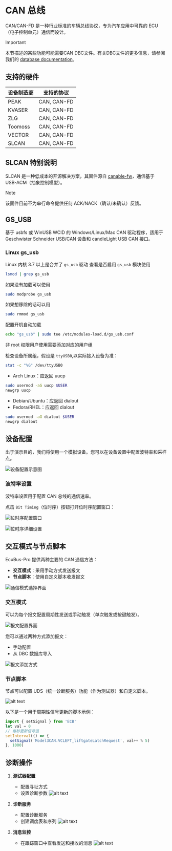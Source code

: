 # CAN 总线

CAN/CAN-FD 是一种行业标准的车辆总线协议，专为汽车应用中可靠的 ECU（电子控制单元）通信而设计。

> [!IMPORTANT]
> 本节描述的某些功能可能需要CAN DBC文件。有关DBC文件的更多信息，请参阅我们的 [database documentation](../dbc)。

## 支持的硬件

| 设备制造商 | 支持的协议 |
| ------- | ----------- |
| PEAK    | CAN, CAN-FD |
| KVASER  | CAN, CAN-FD |
| ZLG     | CAN, CAN-FD |
| Toomoss | CAN, CAN-FD |
| VECTOR  | CAN, CAN-FD |
| SLCAN   | CAN, CAN-FD |

## SLCAN 特别说明

SLCAN 是一种低成本的开源解决方案，其固件源自 [canable-fw](https://github.com/normaldotcom/canable-fw)，通信基于 USB-ACM（抽象控制模型）。

> [!NOTE]
> 该固件目前不为串行命令提供任何 ACK/NACK（确认/未确认）反馈。

## GS_USB

基于 usbfs 或 WinUSB WCID 的 Windows/Linux/Mac CAN 驱动程序，适用于 Geschwister Schneider USB/CAN 设备和 candleLight USB CAN 接口。

### Linux gs_usb

Linux 内核 3.7 以上是合并了 `gs_usb` 驱动
查看是否启用 `gs_usb` 模块使用 

```bash
lsmod | grep gs_usb
``` 

如果没有加载可以使用 

```bash
sudo modprobe gs_usb
```

如果想移除的话可以用 

```bash
sudo rmmod gs_usb
``` 

配置开机自动加载

```bash
echo "gs_usb" | sudo tee /etc/modules-load.d/gs_usb.conf
```

非 root 权限用户使用需要添加对应的用户组

检查设备所属组，假设是 `ttyUSB0`,以实际接入设备为准：

```bash
stat -c "%G" /dev/ttyUSB0
```

- Arch Linux：应返回 uucp

```bash
sudo usermod -aG uucp $USER
newgrp uucp
```

- Debian/Ubuntu：应返回 dialout
- Fedora/RHEL：应返回 dialout

```bash
sudo usermod -aG dialout $USER
newgrp dialout
```

## 设备配置

出于演示目的，我们将使用一个模拟设备。您可以在设备设置中配置波特率和采样点。

![设备配置示意图](image.png)

### 波特率设置

波特率设置用于配置 CAN 总线的通信速率。

点击 `Bit Timing`（位时序）按钮打开位时序配置窗口：

![位时序配置窗口](image-8.png)

![位时序详细设置](image-9.png)

## 交互模式与节点脚本

EcuBus-Pro 提供两种主要的 CAN 通信方法：

- **交互模式**：采用手动方式发送报文
- **节点脚本**：使用自定义脚本收发报文

![通信模式选择界面](image-1.png)

### 交互模式

可以为每个报文配置周期性发送或手动触发（单次触发或按键触发）。

![报文配置界面](image-2.png)

您可以通过两种方式添加报文：

- 手动配置
- 从 DBC 数据库导入

![报文添加方式](image-3.png)

### 节点脚本

节点可以配置 UDS（统一诊断服务）功能（作为测试器）和自定义脚本。

![alt text](image-4.png)

以下是一个用于周期性信号更新的脚本示例：

```typescript
import { setSignal } from 'ECB'
let val = 0
// 每秒更新信号值
setInterval(() => {
  setSignal('Model3CAN.VCLEFT_liftgateLatchRequest', val++ % 5)
}, 1000)
```

## 诊断操作

1. **测试器配置**

   - 配置寻址方式
   - 设置诊断参数
       ![alt text](image-5.png)

2. **诊断服务**

   - 配置诊断服务
   - 创建调度表和序列
    ![alt text](image-6.png)

3. **消息监控**
   - 在跟踪窗口中查看发送和接收的消息
     ![alt text](image-7.png)
